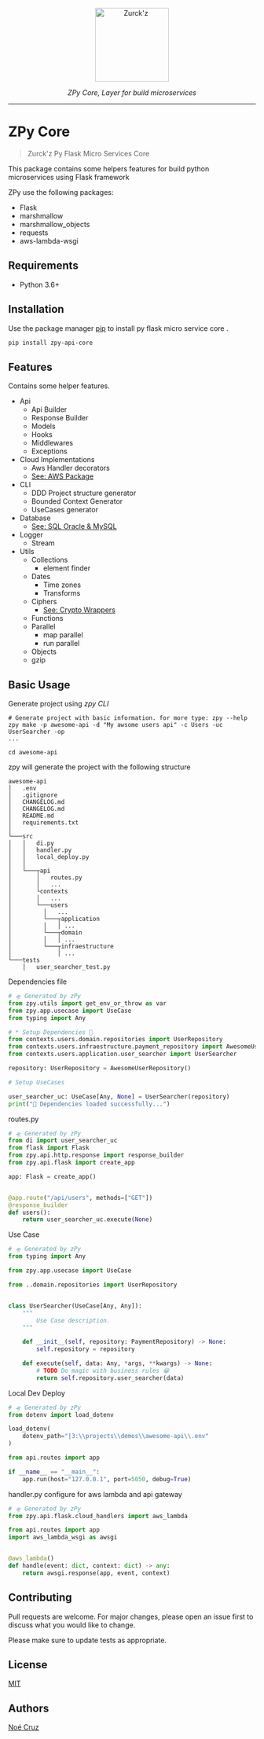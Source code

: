 <p align="center">
  <a  href="https://github.com/NoeCruzMW/zpy-flask-msc-docs"><img width="150" src="https://lh3.googleusercontent.com/a-/AOh14GjLO5qYYR5nQl5hgavUKz4Dv3LVzWDvGtV4xNam=s600-k-no-rp-mo" alt="Zurck'z"></a>
</p>
<p align="center">
    <em>ZPy Core, Layer for build microservices</em>
</p>
<p align="center"></p>

---

# ZPy Core

> Zurck'z Py Flask Micro Services Core

This package contains some helpers features for build python microservices using Flask framework

ZPy use the following packages:

- Flask
- marshmallow
- marshmallow_objects
- requests
- aws-lambda-wsgi

## Requirements

- Python 3.6+

## Installation

Use the package manager [pip](https://pip.pypa.io/en/stable/) to install py flask micro service core .

```bash
pip install zpy-api-core
```

## Features

Contains some helper features.

- Api
    - Api Builder
    - Response Builder
    - Models
    - Hooks
    - Middlewares
    - Exceptions
- Cloud Implementations
    - Aws Handler decorators
    - [See: AWS Package](https://pypi.org/project/zpy-cloud-utils)
- CLI
    - DDD Project structure generator
    - Bounded Context Generator
    - UseCases generator
- Database
    - [See: SQL Oracle & MySQL](https://pypi.org/project/zpy-db-core)
- Logger
    - Stream
- Utils
    - Collections
        - element finder
    - Dates
        - Time zones
        - Transforms
    - Ciphers
        - [See: Crypto Wrappers](https://pypi.org/project/zpy-ciphers-utils)
    - Functions
    - Parallel
        - map parallel
        - run parallel
    - Objects
    - gzip

## Basic Usage

Generate project using _zpy CLI_

```shell
# Generate project with basic information. for more type: zpy --help
zpy make -p awesome-api -d "My awsome users api" -c Users -uc UserSearcher -op
...

cd awesome-api

```

zpy will generate the project with the following structure

```
awesome-api
│   .env
│   .gitignore
│   CHANGELOG.md
│   CHANGELOG.md
│   README.md
│   requirements.txt    
│
└───src
│   │   di.py
│   │   handler.py
│   │   local_deploy.py
│   │
│   └───┬api
│       │   routes.py
│       │   ...
│       └contexts
│       │   ...
│       └───users
│         │   ...
│         └───┬application
│         │   │ ...
│         └───┬domain
│         │   │ ...
│         └───┬infraestructure
│             │ ...
└───tests
    │   user_searcher_test.py    
```

Dependencies file

```python
# 🛸 Generated by zPy
from zpy.utils import get_env_or_throw as var
from zpy.app.usecase import UseCase
from typing import Any

# * Setup Dependencies 📃
from contexts.users.domain.repositories import UserRepository
from contexts.users.infraestructure.payment_repository import AwesomeUserRepository
from contexts.users.application.user_searcher import UserSearcher

repository: UserRepository = AwesomeUserRepository()

# Setup UseCases

user_searcher_uc: UseCase[Any, None] = UserSearcher(repository)
print("🚀 Dependencies loaded successfully...")
```

routes.py

```python
# 🛸 Generated by zPy
from di import user_searcher_uc
from flask import Flask
from zpy.api.http.response import response_builder
from zpy.api.flask import create_app

app: Flask = create_app()


@app.route("/api/users", methods=["GET"])
@response_builder
def users():
    return user_searcher_uc.execute(None)
```

Use Case

```python
# 🛸 Generated by zPy
from typing import Any

from zpy.app.usecase import UseCase

from ..domain.repositories import UserRepository


class UserSearcher(UseCase[Any, Any]):
    """
        Use Case description.
    """

    def __init__(self, repository: PaymentRepository) -> None:
        self.repository = repository

    def execute(self, data: Any, *args, **kwargs) -> None:
        # TODO Do magic with business rules 😁
        return self.repository.user_searcher(data)
```

Local Dev Deploy

```python
# 🛸 Generated by zPy
from dotenv import load_dotenv

load_dotenv(
    dotenv_path="|3:\\projects\\demos\\awesome-api\\.env"
)

from api.routes import app

if __name__ == "__main__":
    app.run(host="127.0.0.1", port=5050, debug=True)
```

handler.py configure for aws lambda and api gateway

```python
# 🛸 Generated by zPy
from zpy.api.flask.cloud_handlers import aws_lambda

from api.routes import app
import aws_lambda_wsgi as awsgi


@aws_lambda()
def handle(event: dict, context: dict) -> any:
    return awsgi.response(app, event, context)
```

## Contributing

Pull requests are welcome. For major changes, please open an issue first to discuss what you would like to change.

Please make sure to update tests as appropriate.

## License

[MIT](https://choosealicense.com/licenses/mit/)

## Authors

[Noé Cruz](https://www.linkedin.com/in/zurckz/)
